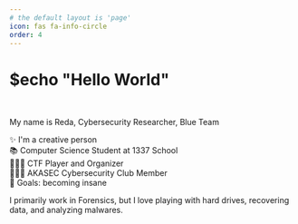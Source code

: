 ```yaml
---
# the default layout is 'page'
icon: fas fa-info-circle
order: 4
---
```


<h1 align="left">$echo "Hello World"</h1>

<br>
<p align="left">My name is Reda, Cybersecurity Researcher, Blue Team</p>

<p align="left">✨ I'm a creative person<br>📚 Computer Science Student at 1337 School<br>🕵🏻‍♂️ CTF Player and Organizer<br> 👨🏻‍💻 AKASEC Cybersecurity Club Member<br>🎯 Goals: becoming insane</p>

<p align="left">I primarily work in Forensics, but I love playing with hard drives, recovering data, and analyzing malwares.</p>
